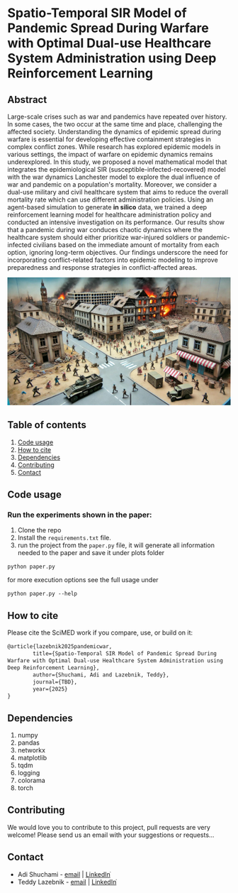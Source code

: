 # Spatio-Temporal SIR Model of Pandemic Spread During Warfare with Optimal Dual-use Healthcare System Administration using Deep Reinforcement Learning

## Abstract
Large-scale crises such as war and pandemics have repeated over history. In some cases, the two occur at the same time and place, challenging the affected society. Understanding the dynamics of epidemic spread during warfare is essential for developing effective containment strategies in complex conflict zones. While research has explored epidemic models in various settings, the impact of warfare on epidemic dynamics remains underexplored. In this study, we proposed a novel mathematical model that integrates the epidemiological SIR (susceptible-infected-recovered) model with the war dynamics Lanchester model to explore the dual influence of war and pandemic on a population's mortality. Moreover, we consider a dual-use military and civil healthcare system that aims to reduce the overall mortality rate which can use different administration policies. Using an agent-based simulation to generate __in silico__ data, we trained a deep reinforcement learning model for healthcare administration policy and conducted an intensive investigation on its performance. Our results show that a pandemic during war conduces chaotic dynamics where the healthcare system should either prioritize war-injured soldiers or pandemic-infected civilians based on the immediate amount of mortality from each option, ignoring long-term objectives. Our findings underscore the need for incorporating conflict-related factors into epidemic modeling to improve preparedness and response strategies in conflict-affected areas.

![fighting soldier](images/war_zone.jpg)


## Table of contents
1. [Code usage](#code_usage)
2. [How to cite](#how_to_cite)
3. [Dependencies](#dependencies)
4. [Contributing](#contributing)
5. [Contact](#contact)


<a name="code_usage"/>

## Code usage
### Run the experiments shown in the paper:
1. Clone the repo 
2. Install the `requirements.txt` file.
3. run the project from the `paper.py` file, it will generate all information needed to the paper and save it under plots folder

```
python paper.py
```

for more execution options see the full usage under
```
python paper.py --help
```

<a name="how_to_cite"/>

## How to cite
Please cite the SciMED work if you compare, use, or build on it:
```
@article{lazebnik2025pandemicwar,
        title={Spatio-Temporal SIR Model of Pandemic Spread During Warfare with Optimal Dual-use Healthcare System Administration using Deep Reinforcement Learning},
        author={Shuchami, Adi and Lazebnik, Teddy},
        journal={TBD},
        year={2025}
}
```

<a name="dependencies"/>

## Dependencies 
1. numpy 
2. pandas 
3. networkx 
4. matplotlib
5. tqdm
6. logging
7. colorama
8. torch

<a name="contributing"/>

## Contributing
We would love you to contribute to this project, pull requests are very welcome! Please send us an email with your suggestions or requests...

<a name="contact"/>

## Contact
* Adi Shuchami - [email](mailto:a.shuchami@gmail.com) | [LinkedInֿ](https://www.linkedin.com/in/adi-shuchami-1a93aa7a/)
* Teddy Lazebnik - [email](mailto:lazebnik.teddy@gmail.com) | [LinkedInֿ](https://www.linkedin.com/in/teddy-lazebnik/)

